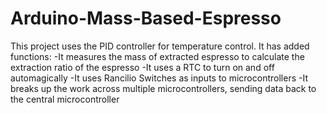 # Arduino-Mass-Based-Espresso
This project uses the PID controller for temperature control. 
It has added functions:
	-It measures the mass of extracted espresso to calculate the extraction ratio of the espresso
	-It uses a RTC to turn on and off automagically
	-It uses Rancilio Switches as inputs to microcontrollers
	-It breaks up the work across multiple microcontrollers, 
		sending data back to the central microcontroller 
